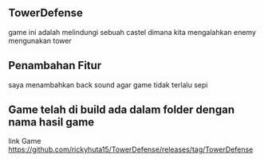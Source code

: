 ## TowerDefense
game ini adalah melindungi sebuah castel dimana kita mengalahkan enemy mengunakan tower
## Penambahan Fitur
saya menambahkan back sound agar game tidak terlalu sepi
## Game telah di build ada dalam folder dengan nama hasil game
link Game 
https://github.com/rickyhuta15/TowerDefense/releases/tag/TowerDefense
